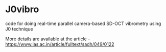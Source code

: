 # J0vibro
code for doing real-time parallel camera-based SD-OCT vibrometry using J0 technique

More details are available at the article - https://www.ias.ac.in/article/fulltext/sadh/049/0122
